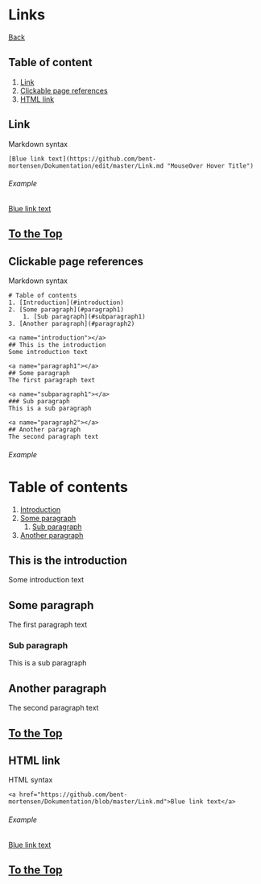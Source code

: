<a name="top"></a>

# Links
[Back](https://github.com/bent-mortensen/Dokumentation#markdown-syntax-til-dokumentation "Back to main page.")

## Table of content
1. [Link](#link)
2. [Clickable page references](#cpr)
3. [HTML link](#html) 


<a name="link"></a> 
## Link

Markdown syntax 
```
[Blue link text](https://github.com/bent-mortensen/Dokumentation/edit/master/Link.md "MouseOver Hover Title")
```
###### Example  
[Blue link text](https://github.com/bent-mortensen/Dokumentation/edit/master/Link.md "MouseOver Hover Title")

[To the Top](#top)
------------------

<a name="cpr"></a> 
## Clickable page references

Markdown syntax 
```
# Table of contents
1. [Introduction](#introduction)
2. [Some paragraph](#paragraph1)
    1. [Sub paragraph](#subparagraph1)
3. [Another paragraph](#paragraph2)

<a name="introduction"></a>
## This is the introduction 
Some introduction text

<a name="paragraph1"></a>
## Some paragraph 
The first paragraph text

<a name="subparagraph1"></a>
### Sub paragraph 
This is a sub paragraph

<a name="paragraph2"></a>
## Another paragraph 
The second paragraph text
```
###### Example
# Table of contents
1. [Introduction](#introduction)
2. [Some paragraph](#paragraph1)
    1. [Sub paragraph](#subparagraph1)
3. [Another paragraph](#paragraph2)

<a name="introduction"></a>
## This is the introduction 
Some introduction text

<a name="paragraph1"></a>
## Some paragraph 
The first paragraph text

<a name="subparagraph1"></a>
### Sub paragraph 
This is a sub paragraph

<a name="paragraph2"></a>
## Another paragraph 
The second paragraph text

[To the Top](#top)
------------------

<a name="html"></a> 
## HTML link

HTML syntax 
```
<a href="https://github.com/bent-mortensen/Dokumentation/blob/master/Link.md">Blue link text</a>
```
###### Example  
<a href="https://github.com/bent-mortensen/Dokumentation/blob/master/Link.md">Blue link text</a>

[To the Top](#top)
------------------
